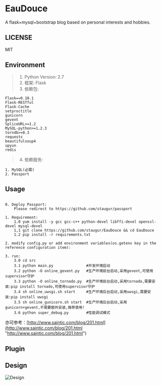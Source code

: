 # EauDouce
A flask+mysql+bootstrap blog based on personal interests and hobbies.

## LICENSE
MIT

## Environment
> 1. Python Version: 2.7
> 2. 框架: Flask
> 3. 依赖包:

```
Flask==0.10.1
Flask-RESTful
Flask-Cache
setproctitle
gunicorn
gevent
SpliceURL>=1.2
MySQL-python>=1.2.3
torndb>=0.3
requests
beautifulsoup4
upyun
redis
```
> 4. 依赖服务:

```
1. MySQL(必需)
2. Passport
```

## Usage

```

0. Deploy Passport:
    Please redirect to https://github.com/staugur/passport

1. Requirement:
    1.0 yum install -y gcc gcc-c++ python-devel libffi-devel openssl-devel mysql-devel
    1,1 git clone https://github.com/staugur/EauDouce && cd EauDouce
    1.2 pip install -r requirements.txt

2. modify config.py or add environment variables(os.getenv key in the reference configuration item):

3. run:
    3.0 cd src
    3.1 python main.py               #开发环境启动
    3.2 python -O online_gevent.py   #生产环境前台启动,采用gevent,可使用supervisor守护
    3.3 python -O online_tornado.py  #生产环境前台启动,采用tornado,需要安装:pip install tornado,可使用supervisor守护
    3.4 sh online_uwsgi.sh start     #生产环境后台启动,采用uwsgi,需要安装:pip install uwsgi
    3.5 sh online_gunicorn.sh start  #生产环境后台启动,采用gunicorn+gevent,不需要额外安装,推荐使用!
    3.6 python super_debug.py        #性能调试模式
```
亦可参考：[http://www.saintic.com/blog/201.html](http://www.saintic.com/blog/201.html "http://www.saintic.com/blog/201.html")

## Plugin

## Design
![Design][1]

[1]: ./misc/design.png

